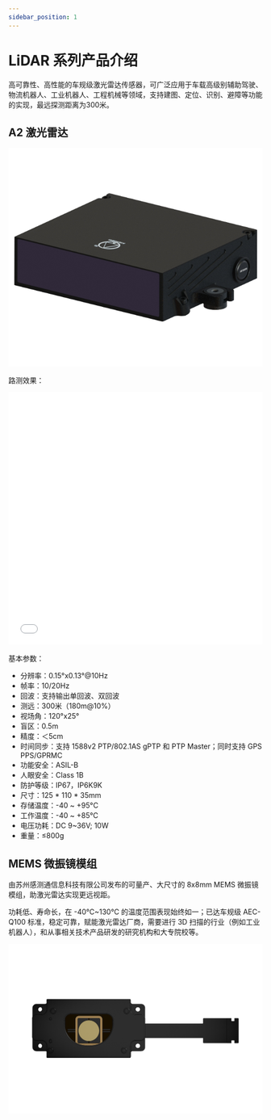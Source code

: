 ```yaml
---
sidebar_position: 1
---
```


# LiDAR 系列产品介绍

高可靠性、高性能的车规级激光雷达传感器，可广泛应用于车载高级别辅助驾驶、物流机器人、工业机器人、工程机械等领域，支持建图、定位、识别、避障等功能的实现，最远探测距离为300米。

## A2 激光雷达

![](/img/product-lidar-a2.png#center)

路测效果：

<iframe src="//player.bilibili.com/player.html?isOutside=true&aid=496059494&bvid=BV1GK411v72y&cid=1400251965&p=1&high_quality=1&danmaku=0" allowfullscreen="allowfullscreen" width="100%" height="500" scrolling="no" frameborder="0" sandbox="allow-top-navigation allow-same-origin allow-forms allow-scripts"></iframe>



基本参数：

- 分辨率：0.15°x0.13°@10Hz
- 帧率：10/20Hz
- 回波：支持输出单回波、双回波
- 测远：300米（180m@10%）
- 视场角：120°x25°
- 盲区：0.5m
- 精度：＜5cm
- 时间同步：支持 1588v2 PTP/802.1AS gPTP 和 PTP Master；同时支持 GPS PPS/GPRMC
- 功能安全：ASIL-B
- 人眼安全：Class 1B
- 防护等级：IP67，IP6K9K
- 尺寸：125 * 110 * 35mm
- 存储温度：-40 ~ +95°C
- 工作温度：-40 ~ +85°C
- 电压功耗：DC 9~36V; 10W
- 重量：≤800g

## MEMS 微振镜模组

由苏州感测通信息科技有限公司发布的可量产、大尺寸的 8x8mm MEMS 微振镜模组，助激光雷达实现更远视距。

功耗低、寿命长，在 -40℃~130℃ 的温度范围表现始终如一；已达车规级 AEC-Q100 标准，稳定可靠，赋能激光雷达厂商，需要进行 3D 扫描的行业（例如工业机器人），和从事相关技术产品研发的研究机构和大专院校等。

![](/img/product-mems-mirror.png#center)
